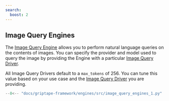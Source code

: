 ```yaml
---
search:
  boost: 2
---
```


## Image Query Engines

The [Image Query Engine](../../reference/griptape/engines/image_query/image_query_engine.md) allows you to perform natural language queries on the contents of images. You can specify the provider and model used to query the image by providing the Engine with a particular [Image Query Driver](../drivers/image-query-drivers.md).

All Image Query Drivers default to a `max_tokens` of 256. You can tune this value based on your use case and the [Image Query Driver](../drivers/image-query-drivers.md) you are providing.

```python
--8<-- "docs/griptape-framework/engines/src/image_query_engines_1.py"
```
